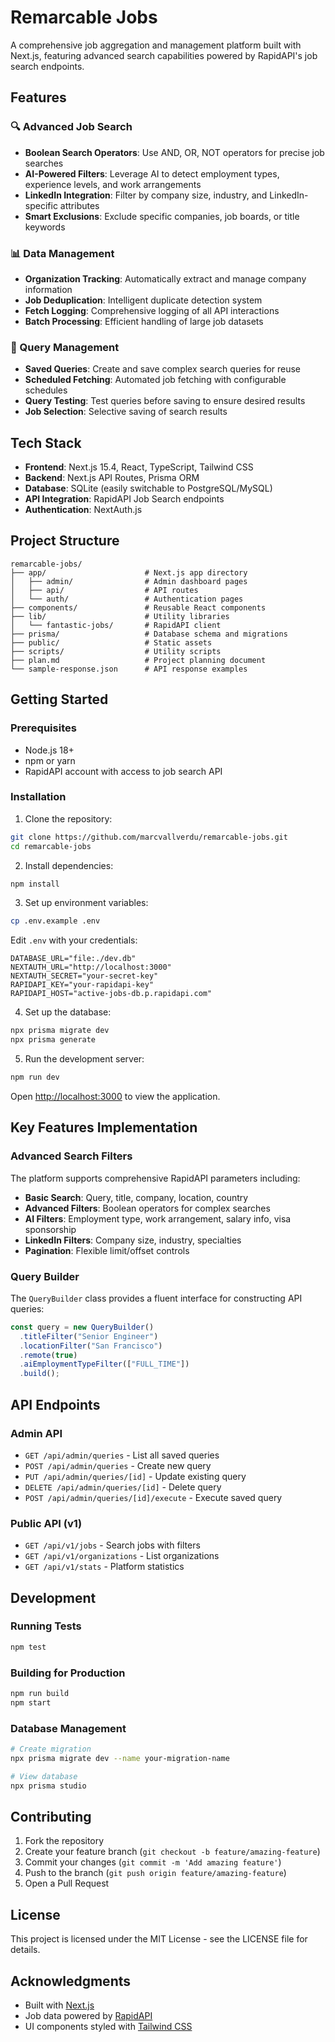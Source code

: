 # Remarcable Jobs

A comprehensive job aggregation and management platform built with Next.js, featuring advanced search capabilities powered by RapidAPI's job search endpoints.

## Features

### 🔍 Advanced Job Search
- **Boolean Search Operators**: Use AND, OR, NOT operators for precise job searches
- **AI-Powered Filters**: Leverage AI to detect employment types, experience levels, and work arrangements
- **LinkedIn Integration**: Filter by company size, industry, and LinkedIn-specific attributes
- **Smart Exclusions**: Exclude specific companies, job boards, or title keywords

### 📊 Data Management
- **Organization Tracking**: Automatically extract and manage company information
- **Job Deduplication**: Intelligent duplicate detection system
- **Fetch Logging**: Comprehensive logging of all API interactions
- **Batch Processing**: Efficient handling of large job datasets

### 🎯 Query Management
- **Saved Queries**: Create and save complex search queries for reuse
- **Scheduled Fetching**: Automated job fetching with configurable schedules
- **Query Testing**: Test queries before saving to ensure desired results
- **Job Selection**: Selective saving of search results

## Tech Stack

- **Frontend**: Next.js 15.4, React, TypeScript, Tailwind CSS
- **Backend**: Next.js API Routes, Prisma ORM
- **Database**: SQLite (easily switchable to PostgreSQL/MySQL)
- **API Integration**: RapidAPI Job Search endpoints
- **Authentication**: NextAuth.js

## Project Structure

```
remarcable-jobs/
├── app/                      # Next.js app directory
│   ├── admin/                # Admin dashboard pages
│   ├── api/                  # API routes
│   └── auth/                 # Authentication pages
├── components/               # Reusable React components
├── lib/                      # Utility libraries
│   └── fantastic-jobs/       # RapidAPI client
├── prisma/                   # Database schema and migrations
├── public/                   # Static assets
├── scripts/                  # Utility scripts
├── plan.md                   # Project planning document
└── sample-response.json      # API response examples
```

## Getting Started

### Prerequisites

- Node.js 18+ 
- npm or yarn
- RapidAPI account with access to job search API

### Installation

1. Clone the repository:
```bash
git clone https://github.com/marcvallverdu/remarcable-jobs.git
cd remarcable-jobs
```

2. Install dependencies:
```bash
npm install
```

3. Set up environment variables:
```bash
cp .env.example .env
```

Edit `.env` with your credentials:
```env
DATABASE_URL="file:./dev.db"
NEXTAUTH_URL="http://localhost:3000"
NEXTAUTH_SECRET="your-secret-key"
RAPIDAPI_KEY="your-rapidapi-key"
RAPIDAPI_HOST="active-jobs-db.p.rapidapi.com"
```

4. Set up the database:
```bash
npx prisma migrate dev
npx prisma generate
```

5. Run the development server:
```bash
npm run dev
```

Open [http://localhost:3000](http://localhost:3000) to view the application.

## Key Features Implementation

### Advanced Search Filters

The platform supports comprehensive RapidAPI parameters including:

- **Basic Search**: Query, title, company, location, country
- **Advanced Filters**: Boolean operators for complex searches
- **AI Filters**: Employment type, work arrangement, salary info, visa sponsorship
- **LinkedIn Filters**: Company size, industry, specialties
- **Pagination**: Flexible limit/offset controls

### Query Builder

The `QueryBuilder` class provides a fluent interface for constructing API queries:

```typescript
const query = new QueryBuilder()
  .titleFilter("Senior Engineer")
  .locationFilter("San Francisco")
  .remote(true)
  .aiEmploymentTypeFilter(["FULL_TIME"])
  .build();
```

## API Endpoints

### Admin API
- `GET /api/admin/queries` - List all saved queries
- `POST /api/admin/queries` - Create new query
- `PUT /api/admin/queries/[id]` - Update existing query
- `DELETE /api/admin/queries/[id]` - Delete query
- `POST /api/admin/queries/[id]/execute` - Execute saved query

### Public API (v1)
- `GET /api/v1/jobs` - Search jobs with filters
- `GET /api/v1/organizations` - List organizations
- `GET /api/v1/stats` - Platform statistics

## Development

### Running Tests
```bash
npm test
```

### Building for Production
```bash
npm run build
npm start
```

### Database Management
```bash
# Create migration
npx prisma migrate dev --name your-migration-name

# View database
npx prisma studio
```

## Contributing

1. Fork the repository
2. Create your feature branch (`git checkout -b feature/amazing-feature`)
3. Commit your changes (`git commit -m 'Add amazing feature'`)
4. Push to the branch (`git push origin feature/amazing-feature`)
5. Open a Pull Request

## License

This project is licensed under the MIT License - see the LICENSE file for details.

## Acknowledgments

- Built with [Next.js](https://nextjs.org/)
- Job data powered by [RapidAPI](https://rapidapi.com/)
- UI components styled with [Tailwind CSS](https://tailwindcss.com/)